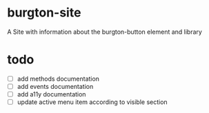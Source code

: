 # burgton-site
A Site with information about the burgton-button element and library


# todo
- [ ] add methods documentation
- [ ] add events documentation
- [ ] add a11y documentation
- [ ] update active menu item according to visible section
